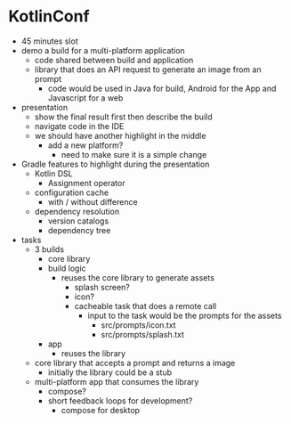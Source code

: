 # KotlinConf

* 45 minutes slot
* demo a build for a multi-platform application
  * code shared between build and application
  * library that does an API request to generate an image from an prompt
    * code would be used in Java for build, Android for the App and Javascript for a web
* presentation
  * show the final result first then describe the build
  * navigate code in the IDE
  * we should have another highlight in the middle
    * add a new platform?
      * need to make sure it is a simple change
* Gradle features to highlight during the presentation
  * Kotlin DSL
    * Assignment operator
  * configuration cache
    * with / without difference
  * dependency resolution
    * version catalogs
    * dependency tree
* tasks
  * 3 builds
    * core library
    * build logic
      * reuses the core library to generate assets
        * splash screen?
        * icon?
        * cacheable task that does a remote call
          * input to the task would be the prompts for the assets
            * src/prompts/icon.txt
            * src/prompts/splash.txt
    * app
      * reuses the library
  * core library that accepts a prompt and returns a image
    * initially the library could be a stub
  * multi-platform app that consumes the library
    * compose?
    * short feedback loops for development?
      * compose for desktop
